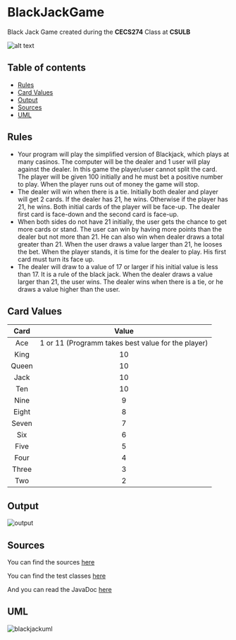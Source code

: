 # BlackJackGame

Black Jack Game created during the **CECS274** Class at **CSULB**

![alt text](https://render.bitstrips.com/v2/cpanel/14980f25-7fb0-47b1-9e82-5262e2233e17-2159e7f4-ff2e-4eea-aa3d-f27c381c0ebb-v1.png?transparent=1&palette=1)

## Table of contents

- [Rules](#rules)
- [Card Values](#card-values)
- [Output](#output)
- [Sources](#sources)
- [UML](#uml)

## Rules

- Your program will play the simplified version of Blackjack, which plays at many casinos. The
computer will be the dealer and 1 user will play against the dealer. In this game the player/user
cannot split the card. The player will be given 100 initially and he must bet a positive number to
play. When the player runs out of money the game will stop.
- The dealer will win when there is a tie. Initially both dealer and player will get 2 cards. If the
dealer has 21, he wins. Otherwise if the player has 21, he wins. Both initial cards of the player
will be face-up. The dealer first card is face-down and the second card is face-up.
- When both sides do not have 21 initially, the user gets the chance to get more cards or stand.
The user can win by having more points than the dealer but not more than 21. He can also win
when dealer draws a total greater than 21. When the user draws a value larger than 21, he
looses the bet. When the player stands, it is time for the dealer to play. His first card must turn
its face up.
- The dealer will draw to a value of 17 or larger if his initial value is less than 17. It is a rule of the
black jack. When the dealer draws a value larger than 21, the user wins. The dealer wins when
there is a tie, or he draws a value higher than the user. 

## Card Values

| Card | Value | 
| :---:  |  :---: |
| Ace   | 1 or 11 (Programm takes best value for the player) | 
| King  | 10 | 
| Queen | 10 | 
| Jack  | 10 |
| Ten   | 10 | 
| Nine  | 9  | 
| Eight | 8  | 
| Seven | 7  | 
| Six   | 6  |
| Five  | 5  |
| Four  | 4  |
| Three | 3  |
| Two   | 2  |

## Output

![output](https://user-images.githubusercontent.com/15813261/36395304-63b89c94-156d-11e8-8f39-1970440c07be.png)

## Sources

You can find the sources [here](https://github.com/Darkpingouin/BlackJackGame/tree/master/src/com/company)

You can find the test classes [here](https://github.com/Darkpingouin/BlackJackGame/tree/master/test/com/company)

And you can read the JavaDoc [here]()

## UML

![blackjackuml](https://user-images.githubusercontent.com/15813261/36394250-373d96ce-1568-11e8-867a-5a8684927433.png)



